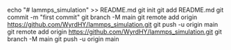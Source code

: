 echo "# lammps_simulation" >> README.md
git init
git add README.md
git commit -m "first commit"
git branch -M main
git remote add origin https://github.com/WyrdHY/lammps_simulation.git
git push -u origin main
git remote add origin https://github.com/WyrdHY/lammps_simulation.git
git branch -M main
git push -u origin main
